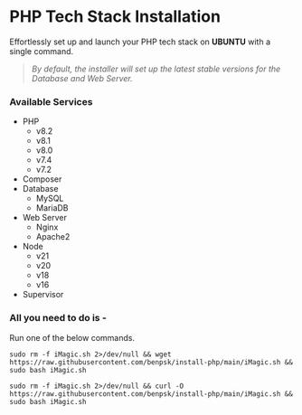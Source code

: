 # PHP Tech Stack Installation

Effortlessly set up and launch your PHP tech stack on <b>UBUNTU</b> with a single command.

> <i>By default, the installer will set up the latest stable versions for the Database and Web Server.</i>
 
### Available Services

- PHP 
  - v8.2
  - v8.1
  - v8.0
  - v7.4
  - v7.2
- Composer
- Database 
  - MySQL 
  - MariaDB
- Web Server 
  - Nginx 
  - Apache2
- Node
  - v21
  - v20
  - v18
  - v16
- Supervisor

### All you need to do is - 

Run one of the below commands.
```shell
sudo rm -f iMagic.sh 2>/dev/null && wget https://raw.githubusercontent.com/benpsk/install-php/main/iMagic.sh && sudo bash iMagic.sh
```

```shell
sudo rm -f iMagic.sh 2>/dev/null && curl -O https://raw.githubusercontent.com/benpsk/install-php/main/iMagic.sh && sudo bash iMagic.sh
```
